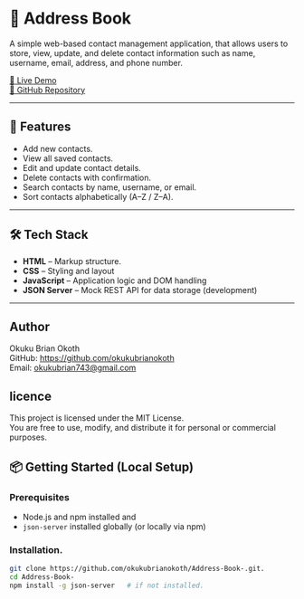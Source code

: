 # 📒 Address Book

A simple web-based contact management application, that allows users to store, view, update, and delete contact information such as name, username, email, address, and phone number.

[🔗 Live Demo](https://okukubrianokoth.github.io/Address-Book-)  
[🔗 GitHub Repository](https://github.com/okukubrianokoth/Address-Book-)

---

## 🚀 Features

- Add new contacts.
- View all saved contacts.
- Edit and update contact details.
- Delete contacts with confirmation.
- Search contacts by name, username, or email.
- Sort contacts alphabetically (A–Z / Z–A).

---

## 🛠 Tech Stack

- **HTML** – Markup structure.
- **CSS** – Styling and layout
- **JavaScript** – Application logic and DOM handling
- **JSON Server** – Mock REST API for data storage (development)

---

## Author
Okuku Brian Okoth  
GitHub: https://github.com/okukubrianokoth  
Email: okukubrian743@gmail.com

## licence
This project is licensed under the MIT License.  
You are free to use, modify, and distribute it for personal or commercial purposes.


## 📦 Getting Started (Local Setup)

### Prerequisites

- Node.js and npm installed and
- `json-server` installed globally (or locally via npm)

### Installation.

```bash
git clone https://github.com/okukubrianokoth/Address-Book-.git.
cd Address-Book-
npm install -g json-server   # if not installed.
